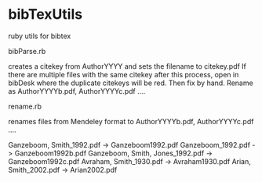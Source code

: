 # bibTexUtils
ruby utils for bibtex

bibParse.rb 

creates a citekey from AuthorYYYY and sets the filename to citekey.pdf
If there are multiple files with the same citekey after this process, open in bibDesk where the duplicate citekeys
will be red.  Then fix by hand. Rename as AuthorYYYYb.pdf, AuthorYYYYc.pdf ....

rename.rb 

renames files from Mendeley format to AuthorYYYYb.pdf, AuthorYYYYc.pdf ....

Ganzeboom, Smith_1992.pdf  -> Ganzeboom1992.pdf
Ganzeboom_1992.pdf         -> Ganzeboom1992b.pdf
Ganzeboom, Smith, Jones_1992.pdf -> Ganzeboom1992c.pdf
Avraham, Smith_1930.pdf    -> Avraham1930.pdf
Arian, Smith_2002.pdf      -> Arian2002.pdf
